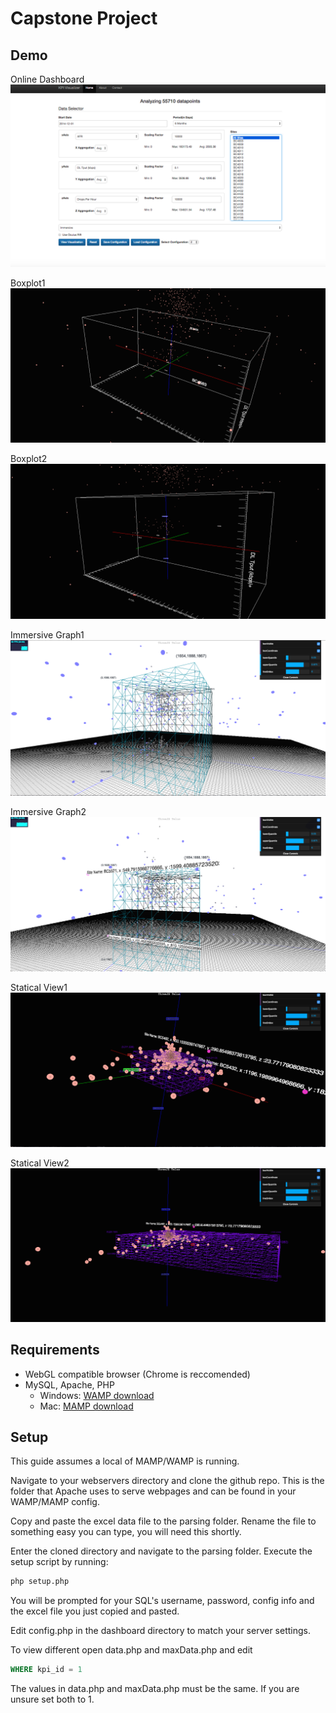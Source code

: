 Capstone Project
================



Demo
--------------------------------------

Online Dashboard
![alt tag](https://raw.githubusercontent.com/Niuuuuu/3D_Visualization/master/View_images/dashboard.png)

Boxplot1
![alt tag](https://raw.githubusercontent.com/Niuuuuu/3D_Visualization/master/View_images/boxplot_1.png)

Boxplot2
![alt tag](https://raw.githubusercontent.com/Niuuuuu/3D_Visualization/master/View_images/boxplot_2.png)

Immersive Graph1
![alt tag](https://raw.githubusercontent.com/Niuuuuu/3D_Visualization/master/View_images/immersive_1.png)

Immersive Graph2
![alt tag](https://raw.githubusercontent.com/Niuuuuu/3D_Visualization/master/View_images/immersive_2.png)

Statical View1
![alt tag](https://raw.githubusercontent.com/Niuuuuu/3D_Visualization/master/View_images/statical_!.png)

Statical View2
![alt tag](https://raw.githubusercontent.com/Niuuuuu/3D_Visualization/master/View_images/statical_2.png)

Requirements
--------------------------------------
- WebGL compatible browser (Chrome is reccomended)
- MySQL, Apache, PHP
	- Windows: [WAMP download](http://www.wampserver.com/en/)
	- Mac: [MAMP download](http://www.mamp.info/en/index.html)


Setup
--------------------------------------
This guide assumes a local of MAMP/WAMP is running.

Navigate to your webservers directory and clone the github repo. This is the folder that Apache uses to serve webpages and can be found in your WAMP/MAMP config.

Copy and paste the excel data file to the parsing folder. Rename the file to something easy you can type, you will need this shortly.

Enter the cloned directory and navigate to the parsing folder. Execute the setup script by running:
```bash
php setup.php
```
You will be prompted for your SQL's username, password, config info and the excel file you just copied and pasted.


Edit config.php in the dashboard directory to match your server settings.

To view different open data.php and maxData.php and edit

```sql
WHERE kpi_id = 1
```

The values in data.php and maxData.php must be the same. If you are unsure set both to 1.



